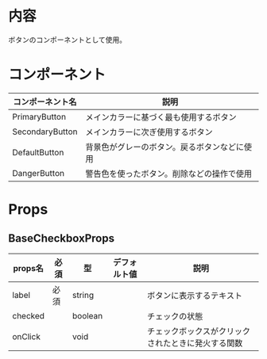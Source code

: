 # 内容

ボタンのコンポーネントとして使用。

# コンポーネント

|コンポーネント名|説明|
|---|---|
|PrimaryButton|メインカラーに基づく最も使用するボタン|
|SecondaryButton|メインカラーに次ぎ使用するボタン|
|DefaultButton|背景色がグレーのボタン。戻るボタンなどに使用|
|DangerButton|警告色を使ったボタン。削除などの操作で使用|

# Props

## BaseCheckboxProps

|props名|必須|型|デフォルト値|説明|
|---|---|---|---|---|
|label|必須|string||ボタンに表示するテキスト|
|checked||boolean||チェックの状態|
|onClick||void||チェックボックスがクリックされたときに発火する関数|